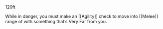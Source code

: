 120ft

While in danger, you must make an [[Agility]] check to move into [[Melee]] range of with something that’s Very Far from you.
